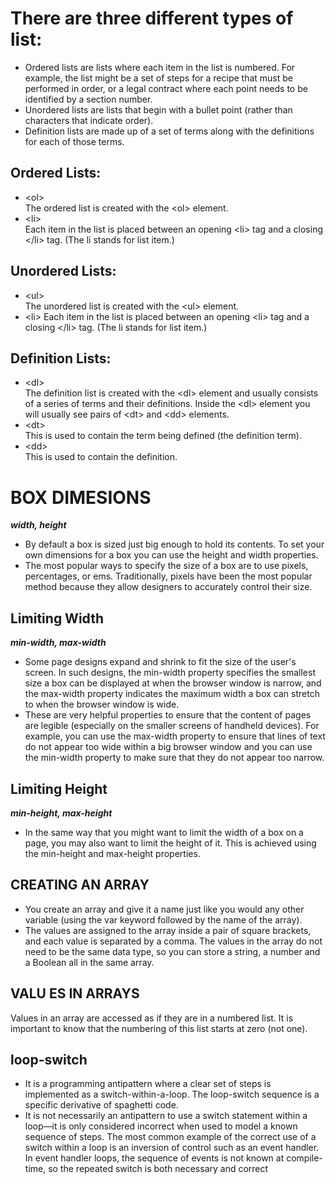 # **There are three different types of list:**
+ Ordered lists are lists where each item in the list is
numbered. For example, the list might be a set of steps for
a recipe that must be performed in order, or a legal contract
where each point needs to be identified by a section
number.
+ Unordered lists are lists that begin with a bullet point
(rather than characters that indicate order).
+ Definition lists are made up of a set of terms along with the
definitions for each of those terms.
## **Ordered Lists:**
- \<ol>  
The ordered list is created with
the \<ol> element.
- \<li>  
Each item in the list is placed
between an opening \<li> tag
and a closing \</li> tag. (The li
stands for list item.)
## **Unordered Lists:**
- \<ul>  
The unordered list is created
with the \<ul> element.
- \<li>
Each item in the list is placed
between an opening \<li> tag
and a closing \</li> tag. (The li
stands for list item.)
## **Definition Lists:**
- \<dl>  
The definition list is created with
the \<dl> element and usually
consists of a series of terms and
their definitions.
Inside the \<dl> element you will
usually see pairs of \<dt> and
\<dd> elements.
- \<dt>  
This is used to contain the term
being defined (the definition
term).
- \<dd>  
This is used to contain the
definition.
# **BOX DIMESIONS**
**_width, height_**
+ By default a box is sized just big
enough to hold its contents. To
set your own dimensions for a
box you can use the height and
width properties.
+ The most popular ways to
specify the size of a box are
to use pixels, percentages, or
ems. Traditionally, pixels have
been the most popular method
because they allow designers to
accurately control their size.
## **Limiting Width**
**_min-width, max-width_**
+ Some page designs expand and
shrink to fit the size of the user's
screen. In such designs, the
min-width property specifies
the smallest size a box can be
displayed at when the browser
window is narrow, and the
max-width property indicates
the maximum width a box can
stretch to when the browser
window is wide.
+ These are very helpful properties
to ensure that the content of
pages are legible (especially on
the smaller screens of handheld
devices). For example, you can
use the max-width property to
ensure that lines of text do not
appear too wide within a big
browser window and you can
use the min-width property
to make sure that they do not
appear too narrow.
## **Limiting Height**
**_min-height, max-height_**
+ In the same way that you might
want to limit the width of a box
on a page, you may also want
to limit the height of it. This is
achieved using the min-height
and max-height properties.
## **CREATING AN ARRAY**
+ You create an array and give it 
a name just like you would any 
other variable (using the var 
keyword followed by the name of 
the array). 
+ The values are assigned to the 
array inside a pair of square 
brackets, and each value is 
separated by a comma. The 
values in the array do not need 
to be the same data type, so you 
can store a string, a number and 
a Boolean all in the same array.
## **VALU ES IN ARRAYS**
Values in an array are accessed as if they are in 
a numbered list. It is important to know that the 
numbering of this list starts at zero (not one).
## **loop-switch** 
+ It is a programming antipattern where a clear set of steps is implemented as a switch-within-a-loop. The loop-switch sequence is a specific derivative of spaghetti code.
+ It is not necessarily an antipattern to use a switch statement within a loop—it is only considered incorrect when used to model a known sequence of steps. The most common example of the correct use of a switch within a loop is an inversion of control such as an event handler. In event handler loops, the sequence of events is not known at compile-time, so the repeated switch is both necessary and correct

